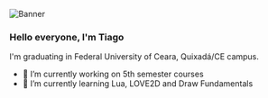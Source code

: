 ![Banner](https://drive.google.com/file/d/1JuPGgQdUCWHYZ_1ohYdicT0vVaysJ2a0/view?usp=sharing) 
### Hello everyone, I'm Tiago
I'm graduating in Federal University of Ceara, Quixadá/CE campus.

<!--
**tiagors09/tiagors09** is a ✨ _special_ ✨ repository because its `README.md` (this file) appears on your GitHub profile.
-->

- 🔭 I’m currently working on 5th semester courses
- 🌱 I’m currently learning Lua, LOVE2D and Draw Fundamentals

